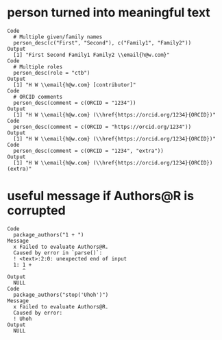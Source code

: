 # person turned into meaningful text

    Code
      # Multiple given/family names
      person_desc(c("First", "Second"), c("Family1", "Family2"))
    Output
      [1] "First Second Family1 Family2 \\email{h@w.com}"
    Code
      # Multiple roles
      person_desc(role = "ctb")
    Output
      [1] "H W \\email{h@w.com} [contributor]"
    Code
      # ORCID comments
      person_desc(comment = c(ORCID = "1234"))
    Output
      [1] "H W \\email{h@w.com} (\\href{https://orcid.org/1234}{ORCID})"
    Code
      person_desc(comment = c(ORCID = "https://orcid.org/1234"))
    Output
      [1] "H W \\email{h@w.com} (\\href{https://orcid.org/1234}{ORCID})"
    Code
      person_desc(comment = c(ORCID = "1234", "extra"))
    Output
      [1] "H W \\email{h@w.com} (\\href{https://orcid.org/1234}{ORCID}) (extra)"

# useful message if Authors@R is corrupted

    Code
      package_authors("1 + ")
    Message
      x Failed to evaluate Authors@R.
      Caused by error in `parse()`:
      ! <text>:2:0: unexpected end of input
      1: 1 + 
         ^
    Output
      NULL
    Code
      package_authors("stop('Uhoh')")
    Message
      x Failed to evaluate Authors@R.
      Caused by error:
      ! Uhoh
    Output
      NULL


